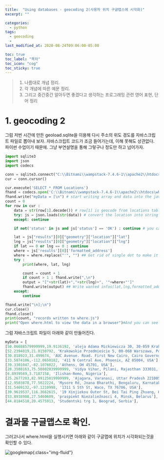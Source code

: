 ```yaml
---
title:  "Using databases - geocoding 2(사용자 위치 구글맵스에 시각화)"
excerpt: ""

categories:
  - python
tags:
  - geocoding
  - 
last_modified_at: 2020-08-24T09:06:00-05:00

toc: true
toc_label: "목차"
toc_icon: "cog"
toc_sticky: true
---
```


> 1. 나름대로 개념 정리.  
> 2. 각 개념에 따른 예문 정리.  
> 3. 그리고 중간중간 알아두면 좋겠다고 생각하는 프로그래밍 관련 영어 표현, 단어 정리


# 1. geocoding 2

그럼 저번 시간에 만든 geoload.sqlite을 이용해 다시 주소의 위도 경도를 자바스크립트 파일로 뽑아내 보자. 자바스크립트 코드가 조금 들어가는데, 이해 못해도 상관없다. 파이썬 수업이기 때문에. 그냥 부연설명을 통해 그렇구나 정도만 하고 넘어가자.

```python
import sqlite3
import json
import codecs

conn = sqlite3.connect("C:\\Bitnami\\wampstack-7.4.6-1\\apache2\\htdocs\\geoload.sqlite")
cur = conn.cursor()

cur.execute('SELECT * FROM Locations')
fhand = codecs.open('C:\\Bitnami\\wampstack-7.4.6-1\\apache2\\htdocs\where.js', 'w', "utf-8") #create javascript file.
fhand.write("myData = [\n") # start writing array and data into the javascript file
count = 0
for row in cur :
    data = str(row[1].decode()) # row[1] is geocode from locations table of SQLite. 
    try: js = json.loads(str(data)) # convert the location into string and parse it.
    except: continue

    if not('status' in js and js['status'] == 'OK') : continue # you can group the couple of statments.

    lat = js["results"][0]["geometry"]["location"]["lat"]
    lng = js["results"][0]["geometry"]["location"]["lng"]
    if lat == 0 or lng == 0 : continue
    where = js['results'][0]['formatted_address']
    where = where.replace("'", "") ## Get rid of single dot to make it neat and clean.
    try :
        print(where, lat, lng)

        count = count + 1
        if count > 1 : fhand.write(",\n")
        output = "["+str(lat)+","+str(lng)+", '"+where+"']"
        fhand.write(output) ## Write wanted infos(lat,lng,formatted_address) into the javascript file. 중요!!
    except:
        continue

fhand.write("\n];\n")
cur.close()
fhand.close()
print(count, "records written to where.js")
print("Open where.html to view the data in a browser")#And you can see the whole results of this beautiful code by checking the javascript file which is called where.js
```

그럼 자바스크립트 파일이 아래와 같이 만들어진다.

```javascript
myData = [
[50.06688579999999,19.9136192, 'aleja Adama Mickiewicza 30, 30-059 Kraków, Poland'],
[52.2394019,21.0150792, 'Krakowskie Przedmieście 5, 00-068 Warszawa, Poland'],
[30.018923,31.499674, 'AUC Avenue، Road، First New Cairo, Cairo Governorate 11835, Egypt'],
[33.5074106,-112.0650182, '411 N Central Ave, Phoenix, AZ 85004, USA'],
[39.3301047,-82.1076022, 'Athens, OH 45701, USA'],
[28.3588163,75.58802039999999, 'Vidya Vihar, Pilani, Rajasthan 333031, India'],
[6.8939569,3.7187158, 'Ilishan-Remo, Nigeria'],
[25.2677203,82.99125819999999, 'Ajagara, Varanasi, Uttar Pradesh 221005, India'],
[12.9503878,77.5022224, 'Mysore Rd, Jnana Bharathi, Bengaluru, Karnataka 560056, India'],
[31.5469132,-97.1210998, '1311 S 5th St, Waco, TX 76706, USA'],
[39.9619537,116.3662615, '19 Xinjiekou Outer St, Bei Tai Ping Zhuang, Haidian Qu, Beijing Shi, China, 100875'],
[53.8938988,27.5460609, 'praspiekt Niezaliežnasci 4, Minsk, Belarus'],
[44.8184518,20.4575913, 'Studentski trg 1, Beograd, Serbia'],
```

# 결과물 구글맵스로 확인.

그러고나서 where.html을 실행시키면 아래와 같이 구글맵에 위치가 시각화되는것을 확인할 수 있다.

![googlemap](https://yeonghunko.github.io/assets/img/coursera-python/googlemap.png){:class="img-fluid"}



